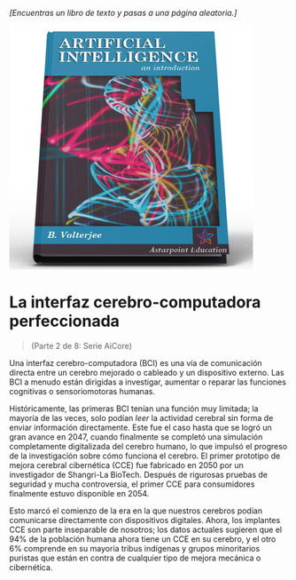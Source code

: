 *[Encuentras un libro de texto y pasas a una página aleatoria.]*

 ![Libro de texto de IA](/resources/lore/textbookAI440.png)
 # La interfaz cerebro-computadora perfeccionada
 > (Parte 2 de 8: Serie AiCore)

 Una interfaz cerebro-computadora (BCI) es una vía de comunicación directa entre un cerebro mejorado o cableado y un dispositivo externo.  Las BCI a menudo están dirigidas a investigar, aumentar o reparar las funciones cognitivas o sensoriomotoras humanas.

 Históricamente, las primeras BCI tenían una función muy limitada;  la mayoría de las veces, solo podían *leer* la actividad cerebral sin forma de enviar información directamente.  Este fue el caso hasta que se logró un gran avance en 2047, cuando finalmente se completó una simulación completamente digitalizada del cerebro humano, lo que impulsó el progreso de la investigación sobre cómo funciona el cerebro.  El primer prototipo de mejora cerebral cibernética (CCE) fue fabricado en 2050 por un investigador de Shangri-La BioTech.  Después de rigurosas pruebas de seguridad y mucha controversia, el primer CCE para consumidores finalmente estuvo disponible en 2054.

 Esto marcó el comienzo de la era en la que nuestros cerebros podían comunicarse directamente con dispositivos digitales.  Ahora, los implantes CCE son parte inseparable de nosotros;  los datos actuales sugieren que el 94% de la población humana ahora tiene un CCE en su cerebro, y el otro 6% comprende en su mayoría tribus indígenas y grupos minoritarios puristas que están en contra de cualquier tipo de mejora mecánica o cibernética.
